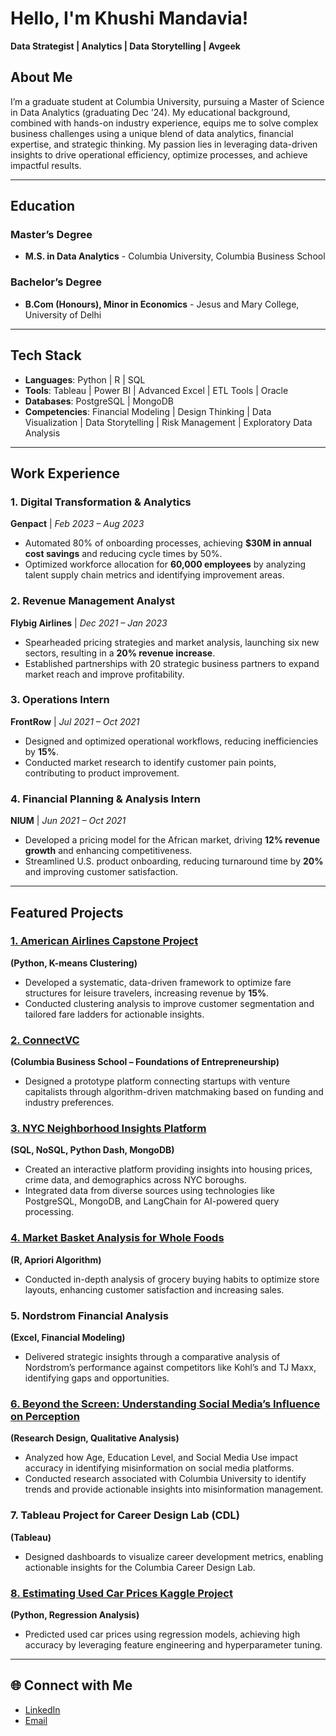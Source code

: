 # Hello, I'm Khushi Mandavia!

**Data Strategist | Analytics | Data Storytelling | Avgeek**

## About Me

I’m a graduate student at Columbia University, pursuing a Master of Science in Data Analytics (graduating Dec ’24). My educational background, combined with hands-on industry experience, equips me to solve complex business challenges using a unique blend of data analytics, financial expertise, and strategic thinking. My passion lies in leveraging data-driven insights to drive operational efficiency, optimize processes, and achieve impactful results.

---

## Education

### Master’s Degree

- **M.S. in Data Analytics** - Columbia University, Columbia Business School

### Bachelor’s Degree

- **B.Com (Honours), Minor in Economics** - Jesus and Mary College, University of Delhi

---

## Tech Stack

- **Languages**: Python | R | SQL
- **Tools**: Tableau | Power BI | Advanced Excel | ETL Tools | Oracle
- **Databases**: PostgreSQL | MongoDB
- **Competencies**: Financial Modeling | Design Thinking | Data Visualization | Data Storytelling | Risk Management | Exploratory Data Analysis

---

## Work Experience

### 1. Digital Transformation & Analytics

**Genpact** | *Feb 2023 – Aug 2023*

- Automated 80% of onboarding processes, achieving **$30M in annual cost savings** and reducing cycle times by 50%.
- Optimized workforce allocation for **60,000 employees** by analyzing talent supply chain metrics and identifying improvement areas.

### 2. Revenue Management Analyst

**Flybig Airlines** | *Dec 2021 – Jan 2023*

- Spearheaded pricing strategies and market analysis, launching six new sectors, resulting in a **20% revenue increase**.
- Established partnerships with 20 strategic business partners to expand market reach and improve profitability.

### 3. Operations Intern

**FrontRow** | *Jul 2021 – Oct 2021*

- Designed and optimized operational workflows, reducing inefficiencies by **15%**.
- Conducted market research to identify customer pain points, contributing to product improvement.

### 4. Financial Planning & Analysis Intern

**NIUM** | *Jun 2021 – Oct 2021*

- Developed a pricing model for the African market, driving **12% revenue growth** and enhancing competitiveness.
- Streamlined U.S. product onboarding, reducing turnaround time by **20%** and improving customer satisfaction.

---

## Featured Projects

### [1. American Airlines Capstone Project](https://github.com/khushimandavia/American-Airlines)

**(Python, K-means Clustering)**

- Developed a systematic, data-driven framework to optimize fare structures for leisure travelers, increasing revenue by **15%**.
- Conducted clustering analysis to improve customer segmentation and tailored fare ladders for actionable insights.

### [2. ConnectVC](https://github.com/khushimandavia/ConnectVC)

**(Columbia Business School – Foundations of Entrepreneurship)**

- Designed a prototype platform connecting startups with venture capitalists through algorithm-driven matchmaking based on funding and industry preferences.

### [3. NYC Neighborhood Insights Platform](https://github.com/khushimandavia/NYC-Neighborhoods-Platform)

**(SQL, NoSQL, Python Dash, MongoDB)**

- Created an interactive platform providing insights into housing prices, crime data, and demographics across NYC boroughs.
- Integrated data from diverse sources using technologies like PostgreSQL, MongoDB, and LangChain for AI-powered query processing.

### [4. Market Basket Analysis for Whole Foods](https://github.com/khushimandavia/Market-Basket-Analysis-for-Whole-Foods)

**(R, Apriori Algorithm)**

- Conducted in-depth analysis of grocery buying habits to optimize store layouts, enhancing customer satisfaction and increasing sales.

### 5. Nordstrom Financial Analysis

**(Excel, Financial Modeling)**

- Delivered strategic insights through a comparative analysis of Nordstrom’s performance against competitors like Kohl’s and TJ Maxx, identifying gaps and opportunities.

### [6. Beyond the Screen: Understanding Social Media’s Influence on Perception](https://github.com/khushimandavia/Beyond-the-Screen-Understanding-Social-Media-s-Influence-on-our-Perception)

**(Research Design, Qualitative Analysis)**

- Analyzed how Age, Education Level, and Social Media Use impact accuracy in identifying misinformation on social media platforms.
- Conducted research associated with Columbia University to identify trends and provide actionable insights into misinformation management.

### 7. Tableau Project for Career Design Lab (CDL)

**(Tableau)**

- Designed dashboards to visualize career development metrics, enabling actionable insights for the Columbia Career Design Lab.

### [8. Estimating Used Car Prices Kaggle Project](https://github.com/khushimandavia/Estimating-Used-Car-Prices-)

**(Python, Regression Analysis)**

- Predicted used car prices using regression models, achieving high accuracy by leveraging feature engineering and hyperparameter tuning.

---

## 🌐 Connect with Me

- [LinkedIn](https://www.linkedin.com/in/khushimandavia/)
- [Email](mailto:km3939@columbia.edu)
